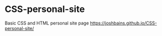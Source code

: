 # CSS-personal-site
Basic CSS and HTML personal site page
https://joshbains.github.io/CSS-personal-site/
